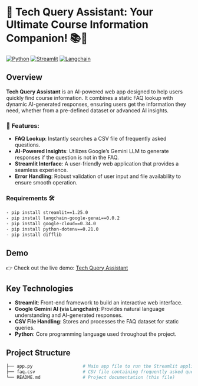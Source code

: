 # 🚀 Tech Query Assistant: Your Ultimate Course Information Companion! 📚🤖

[![Python](https://img.shields.io/badge/Python-3.x-blue.svg)](https://www.python.org/downloads/)
[![Streamlit](https://img.shields.io/badge/Streamlit-1.x-brightgreen)](https://streamlit.io)
[![Langchain](https://img.shields.io/badge/Langchain-GeminiAI-orange)](https://www.langchain.com)

## Overview

**Tech Query Assistant** is an AI-powered web app designed to help users quickly find course information. It combines a static FAQ lookup with dynamic AI-generated responses, ensuring users get the information they need, whether from a pre-defined dataset or advanced AI insights.

### 🌟 Features:

- **FAQ Lookup**: Instantly searches a CSV file of frequently asked questions.
- **AI-Powered Insights**: Utilizes Google’s Gemini LLM to generate responses if the question is not in the FAQ.
- **Streamlit Interface**: A user-friendly web application that provides a seamless experience.
- **Error Handling**: Robust validation of user input and file availability to ensure smooth operation.


### Requirements 🛠️
```bash
- pip install streamlit==1.25.0
- pip install langchain-google-genai==0.0.2
- pip install google-cloud==0.34.0
- pip install python-dotenv==0.21.0
- pip install difflib
```
## Demo

👉 Check out the live demo: [Tech Query Assistant](https://www.linkedin.com/feed/update/urn:li:activity:7240699837174702080/) 

## Key Technologies

- **Streamlit**: Front-end framework to build an interactive web interface.
- **Google Gemini AI (via Langchain)**: Provides natural language understanding and AI-generated responses.
- **CSV File Handling**: Stores and processes the FAQ dataset for static queries.
- **Python**: Core programming language used throughout the project.

## Project Structure

```bash
├── app.py                   # Main app file to run the Streamlit application
├── faq.csv                  # CSV file containing frequently asked questions
└── README.md                # Project documentation (this file)
